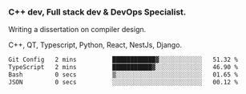 <h3>C++ dev, Full stack dev & DevOps Specialist.</h3>
<p>Writing a dissertation on compiler design. <p>
<p>C++, QT, Typescript, Python, React, NestJs, Django.</p>

<!--START_SECTION:waka-->

```txt
Git Config   2 mins          ████████████▓░░░░░░░░░░░░   51.32 %
TypeScript   2 mins          ███████████▓░░░░░░░░░░░░░   46.90 %
Bash         0 secs          ▒░░░░░░░░░░░░░░░░░░░░░░░░   01.65 %
JSON         0 secs          ░░░░░░░░░░░░░░░░░░░░░░░░░   00.12 %
```

<!--END_SECTION:waka-->
